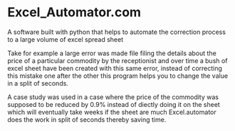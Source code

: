 # Excel_Automator.com
A software built with python that helps to automate the correction process to a large volume of excel spread sheet

Take for example a large error was made file filing the details about the price of a particular commodity by the receptionist and over time a bush of excel sheet have been created with this same error, instead of correcting this mistake one after the other this program helps you to change the value in a split of seconds.

A case study was used in a case where the price of the commodity was supposed to be reduced by 0.9% instead of diectly doing it on the sheet which will eventually take weeks if the sheet are much Excel.automator does the work in split of seconds thereby saving time.

